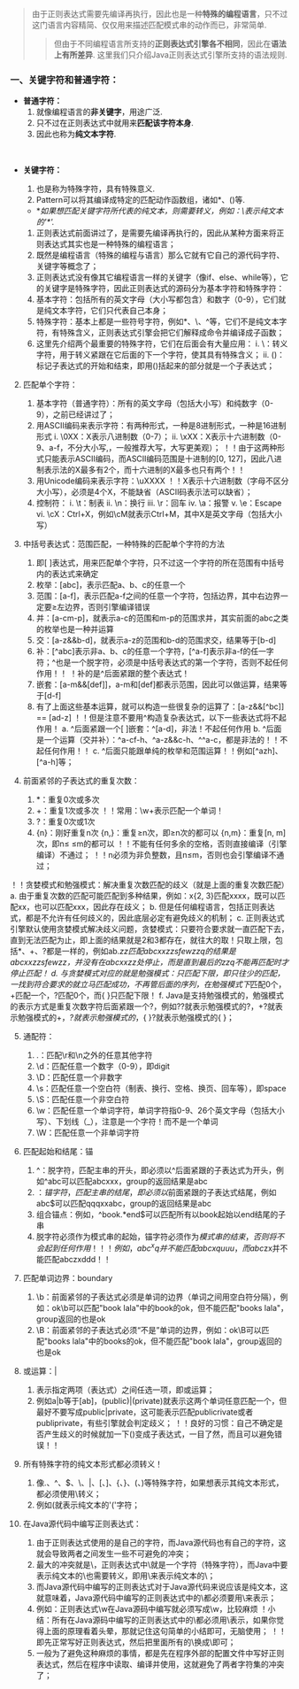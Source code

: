 
> 由于正则表达式需要先编译再执行，因此也是一种**特殊的编程语言**，只不过这门语言内容精简、仅仅用来描述匹配模式串的动作而已，非常简单.
>
>> 但由于不同编程语言所支持的**正则表达式引擎各不相同**，因此在**语法上有所差异**. 这里我们只介绍Java正则表达式引擎所支持的语法规则.

### 一、关键字符和普通字符：

- **普通字符：**
  1. 就像编程语言的**非关键字**，用途广泛.
  2. 只不过在正则表达式中就用来**匹配该字符本身**.
  3. 因此也称为**纯文本字符**.

<br>

- **关键字符：**
  1. 也是称为特殊字符，具有特殊意义.
  2. Pattern可以将其编译成特定的匹配动作函数组，诸如\*、()等.
    - **如果想匹配关键字符所代表的纯文本，则需要转义，例如：\\*表示纯文本的'\*'.**


    1) 正则表达式前面讲过了，是需要先编译再执行的，因此从某种方面来将正则表达式其实也是一种特殊的编程语言；
    2) 既然是编程语言（特殊的编程与语言）那么它就有它自己的源代码字符、关键字等概念了；
    3) 正则表达式没有像其它编程语言一样的关键字（像if、else、while等），它的关键字是特殊字符，因此正则表达式的源码分为基本字符和特殊字符：
    4) 基本字符：包括所有的英文字母（大小写都包含）和数字（0-9），它们就是纯文本字符，它们只代表自己本身；
    5) 特殊字符：基本上都是一些符号字符，例如*、\、^等，它们不是纯文本字符，有特殊含义，正则表达式引擎会把它们解释成命令并编译成子函数；
    6) 这里先介绍两个最重要的特殊字符，它们在后面会有大量应用：
         i. \：转义字符，用于转义紧跟在它后面的下一个字符，使其具有特殊含义；
         ii. ()：标记子表达式的开始和结束，即用()括起来的部分就是一个子表达式；

2. 匹配单个字符：
    1) 基本字符（普通字符）：所有的英文字母（包括大小写）和纯数字（0-9），之前已经讲过了；
    2) 用ASCII编码来表示字符：有两种形式，一种是8进制形式，一种是16进制形式
         i. \0XX：X表示八进制数（0-7）；
         ii. \xXX：X表示十六进制数（0-9、a-f，不分大小写,，一般推荐大写，大写更美观）；
！！由于这两种形式只能表示ASCII编码，而ASCII编码范围是十进制的[0, 127]，因此八进制表示法的X最多有2个，而十六进制的X最多也只有两个！！
    3) 用Unicode编码来表示字符：\uXXXX
！！X表示十六进制数（字母不区分大小写），必须是4个X，不能缺省（ASCII码表示法可以缺省）；
    4) 控制符：
         i. \t：制表
         ii. \n：换行
         iii. \r：回车
         iv. \a：报警
         v. \e：Escape
         vi. \cX：Ctrl+X，例如\cM就表示Ctrl+M，其中X是英文字母（包括大小写）

3. 中括号表达式：范围匹配，一种特殊的匹配单个字符的方法
    1) 即[ ]表达式，用来匹配单个字符，只不过这一个字符的所在范围有中括号内的表达式来确定
    2) 枚举：[abc]，表示匹配a、b、c的任意一个
    3) 范围：[a-f]，表示匹配a-f之间的任意一个字符，包括边界，其中右边界一定要≥左边界，否则引擎编译错误
    4) 并：[a-cm-p]，就表示a-c的范围和m-p的范围求并，其实前面的abc之类的枚举也是一种并运算
    5) 交：[a-z&&b-d]，就表示a-z的范围和b-d的范围求交，结果等于[b-d]
    6) 补：[^abc]表示非a、b、c的任意一个字符，[^a-f]表示非a-f的任一字符；^也是一个脱字符，必须是中括号表达式的第一个字符，否则不起任何作用！！
！补的是^后面紧跟的整个表达式！
    7) 嵌套：[a-m&&[def]]，a-m和[def]都表示范围，因此可以做运算，结果等于[d-f]
    8) 有了上面这些基本运算，就可以构造一些很复杂的运算了：[a-z&&[^bc]] == [ad-z]
！！但是注意不要用^构造复杂表达式，以下一些表达式将不起作用！
        a. ^后面紧跟一个[ ]嵌套：^[a-d]，非法！不起任何作用
        b. ^后面是一个运算（交并补）：^a-cf-h、^a-z&&c-h、^^a-c，都是非法的！！不起任何作用！！
        c. ^后面只能跟单纯的枚举和范围运算！！例如[^azh]、[^a-h]等；


4. 前面紧邻的子表达式的重复次数：
    1) *：重复0次或多次
    2) +：重复1次或多次
！！常用：\w+表示匹配一个单词！
    3) ?：重复0次或1次
    4) {n}：刚好重复n次
        {n,}：重复≥n次，即≥n次的都可以
        {n,m}：重复[n, m]次，即n≤  ≤m的都可以
！！不能有任何多余的空格，否则直接编译（引擎编译）不通过；
！！n必须为非负整数，且n≤m，否则也会引擎编译不通过；

！！贪婪模式和勉强模式：解决重复次数匹配的歧义（就是上面的重复次数匹配）
        a. 由于重复次数的匹配可能匹配到多种结果，例如：x{2, 3}匹配xxxx，既可以匹配xx，也可以匹配xxx，因此存在歧义；
        b. 但是任何编程语言，包括正则表达式，都是不允许有任何歧义的，因此底层必定有避免歧义的机制；
        c. 正则表达式引擎默认使用贪婪模式解决歧义问题，贪婪模式：只要符合要求就一直匹配下去，直到无法匹配为止，即上面的结果就是2和3都存在，就往大的取！只取上限，包括*、+、?都是一样的，例如ab.*zz匹配abcxxzzsfewzzq的结果是abcxxzzsfewzz，并没有在abcxxzz处停止，而是直到最后的zzq不能再匹配时才停止匹配！
        d. 与贪婪模式对应的就是勉强模式：只匹配下限，即只往少的匹配，一找到符合要求的就立马匹配成功，不再管后面的序列，在勉强模式下*匹配0个，+匹配一个，?匹配0个，而{ }只匹配下限！
        f. Java是支持勉强模式的，勉强模式的表示方式是重复次数字符后面紧跟一个?，例如??就表示勉强模式的?，+?就表示勉强模式的+，*?就表示勉强模式的*，{ }?就表示勉强模式的{ }；

5. 通配符：
    1) .：匹配\r和\n之外的任意其他字符
    2) \d：匹配任意一个数字（0-9），即digit
    3) \D：匹配任意一个非数字
    4) \s：匹配任意一个空白符（制表、换行、空格、换页、回车等），即space
    5) \S：匹配任意一个非空白符
    6) \w：匹配任意一个单词字符，单词字符指0-9、26个英文字母（包括大小写）、下划线（_），注意是一个字符！而不是一个单词
    7) \W：匹配任意一个非单词字符

6. 匹配起始和结尾：锚
    1) ^：脱字符，匹配主串的开头，即必须以^后面紧跟的子表达式为开头，例如^abc可以匹配abcxxx，group的返回结果是abc
    2) $：锚字符，匹配主串的结尾，即必须以$前面紧跟的子表达式结尾，例如abc$可以匹配qqqxxabc，group的返回结果是abc
    3) 组合锚点：例如，^book.*end$可以匹配所有以book起始以end结尾的子串
    4) 脱字符必须作为模式串的起始，锚字符必须作为$模式串的结束，否则将不会起到任何作用！！
！例如，abc^xq并不能匹配abcxquuu，而abc$zx并不能匹配abczxddd！！

7. 匹配单词边界：boundary
    1) \b：前面紧邻的子表达式必须是单词的边界（单词之间用空白符分隔），例如：ok\b可以匹配"book lala"中的book的ok，但不能匹配"books lala"，group返回的也是ok
    2) \B：前面紧邻的子表达式必须“不是”单词的边界，例如：ok\B可以匹配"books lala"中的books的ok，但不能匹配"book lala"，group返回的也是ok

8. 或运算：|
    1) 表示指定两项（表达式）之间任选一项，即或运算；
    2) 例如a|b等于[ab]，(public)|(private)就表示这两个单词任意匹配一个，但最好不要写成public|private，这可能表示匹配publicrivate或者publiprivate，有些引擎就会判定歧义；
！！良好的习惯：自己不确定是否产生歧义的时候就加一下()变成子表达式，一目了然，而且可以避免错误！！

9. 所有特殊字符的纯文本形式都必须转义！
    1) 像.、^、$、\、|、[、]、{、}、(、)等特殊字符，如果想表示其纯文本形式，都必须使用\转义；
    2) 例如\(就表示纯文本的'('字符；

10. 在Java源代码中编写正则表达式：
    1) 由于正则表达式使用的是自己的字符，而Java源代码也有自己的字符，这就会导致两者之间发生一些不可避免的冲突；
    2) 最大的冲突就是\，正则表达式中\就是一个字符（特殊字符），而Java中要表示纯文本的\也需要转义，即用\\来表示纯文本的\；
    3) 而Java源代码中编写的正则表达式对于Java源代码来说应该是纯文本，这就意味着，Java源代码中编写的正则表达式中的\都必须要用\\来表示；
    4) 例如：正则表达式\w在Java源码中编写就必须写成\\w，比较麻烦
！小结：所有在Java源码中编写的正则表达式中的\都必须用\\表示，如果你觉得上面的原理看着头晕，那就记住这句简单的小结即可，无脑使用；
！！即先正常写好正则表达式，然后把里面所有的\换成\\即可；
    5) 一般为了避免这种麻烦的事情，都是先在程序外部的配置文件中写好正则表达式，然后在程序中读取、编译并使用，这就避免了两者字符集的冲突了；
